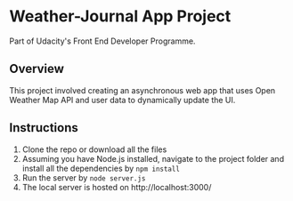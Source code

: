 # Weather-Journal App Project

Part of Udacity's Front End Developer Programme.

## Overview
This project involved creating an asynchronous web app that uses Open Weather Map API and user data to dynamically update the UI. 

## Instructions
1. Clone the repo or download all the files
2. Assuming you have Node.js installed, navigate to the project folder and install all the dependencies by `npm install`
3. Run the server by `node server.js`
4. The local server is hosted on http://localhost:3000/
